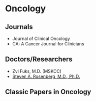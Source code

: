 # Oncology

## Journals
- Journal of Clinical Oncology
- CA: A Cancer Journal for Clinicians

## Doctors/Researchers
- Zvi Fuks, M.D. (MSKCC)
- [Steven A. Rosenberg, M.D., Ph.D.](https://ccr.cancer.gov/staff-directory/steven-a-rosenberg)

## Classic Papers in Oncology

